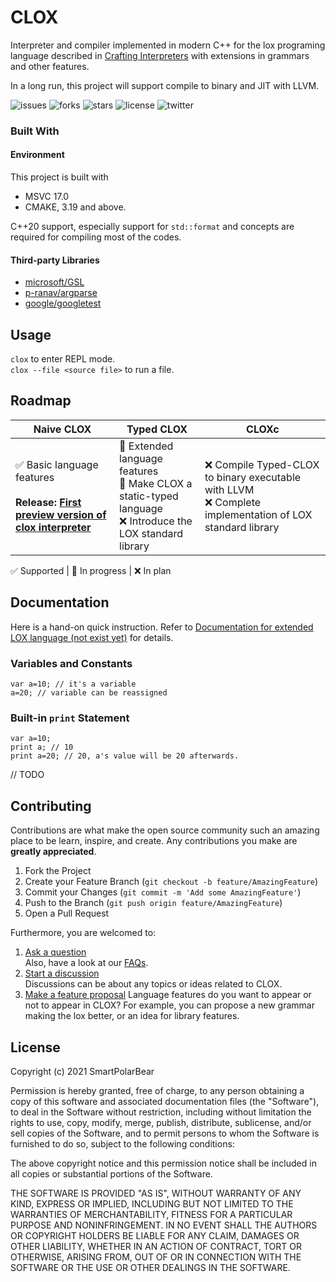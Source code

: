 # CLOX
Interpreter and compiler implemented in modern C++ for the lox programing language described in [Crafting Interpreters](https://craftinginterpreters.com/) with extensions in grammars and other features. 

In a long run, this project will support compile to binary and JIT with LLVM.  

![issues](https://img.shields.io/github/issues/SmartPolarBear/clox)
![forks](https://img.shields.io/github/forks/SmartPolarBear/clox)
![stars](https://img.shields.io/github/stars/SmartPolarBear/clox)
![license](https://img.shields.io/github/license/SmartPolarBear/clox)
![twitter](https://img.shields.io/twitter/url?style=social&url=https%3A%2F%2Ftwitter.com%2F___zirconium___)   

### Built With
#### Environment
This project is built with  

- MSVC 17.0
- CMAKE, 3.19 and above.

C++20 support, especially support for `std::format` and concepts are required for compiling most of the codes.  

#### Third-party Libraries
- [microsoft/GSL](https://github.com/microsoft/GSL)  
- [p-ranav/argparse](https://github.com/p-ranav/argparse)  
- [google/googletest](https://github.com/google/googletest)  

## Usage  
`clox` to enter REPL mode.    
`clox --file <source file>` to run a file.  

## Roadmap  

|Naive CLOX|Typed CLOX|CLOXc
|----------|----------|---------|
✅ Basic language features<br><br> **Release: [First preview version of clox interpreter](https://github.com/SmartPolarBear/clox/releases/tag/v0.1.0)**  |  🔄 Extended language features <br> 🔄 Make CLOX a static-typed language <br> ❌ Introduce the LOX standard library | ❌ Compile Typed-CLOX to binary executable with LLVM <br> ❌ Complete implementation of LOX standard library |

✅ Supported | 🔄 In progress | ❌ In plan  

## Documentation  

Here is a hand-on quick instruction. Refer to [Documentation for extended LOX language (not exist yet)]() for details.  

### Variables and Constants  
```
var a=10; // it's a variable
a=20; // variable can be reassigned
```

### Built-in `print` Statement  
```
var a=10;
print a; // 10
print a=20; // 20, a's value will be 20 afterwards.
```

// TODO

## Contributing  

Contributions are what make the open source community such an amazing place to be learn, inspire, and create. Any contributions you make are **greatly appreciated**.  

1. Fork the Project
2. Create your Feature Branch (`git checkout -b feature/AmazingFeature`)  
3. Commit your Changes (`git commit -m 'Add some AmazingFeature'`)  
4. Push to the Branch (`git push origin feature/AmazingFeature`)  
5. Open a Pull Request  

Furthermore, you are welcomed to:  

1. [Ask a question]()  
   Also, have a look at our [FAQs]().
2. [Start a discussion]()  
   Discussions can be about any topics or ideas related to CLOX.
3. [Make a feature proposal]()
   Language features do you want to appear or not to appear in CLOX? For example, you can propose a new grammar making the lox better, or an idea for library features. 
    
## License

Copyright (c) 2021 SmartPolarBear

Permission is hereby granted, free of charge, to any person obtaining a copy
of this software and associated documentation files (the "Software"), to deal
in the Software without restriction, including without limitation the rights
to use, copy, modify, merge, publish, distribute, sublicense, and/or sell
copies of the Software, and to permit persons to whom the Software is
furnished to do so, subject to the following conditions:

The above copyright notice and this permission notice shall be included in all
copies or substantial portions of the Software.

THE SOFTWARE IS PROVIDED "AS IS", WITHOUT WARRANTY OF ANY KIND, EXPRESS OR
IMPLIED, INCLUDING BUT NOT LIMITED TO THE WARRANTIES OF MERCHANTABILITY,
FITNESS FOR A PARTICULAR PURPOSE AND NONINFRINGEMENT. IN NO EVENT SHALL THE
AUTHORS OR COPYRIGHT HOLDERS BE LIABLE FOR ANY CLAIM, DAMAGES OR OTHER
LIABILITY, WHETHER IN AN ACTION OF CONTRACT, TORT OR OTHERWISE, ARISING FROM,
OUT OF OR IN CONNECTION WITH THE SOFTWARE OR THE USE OR OTHER DEALINGS IN THE
SOFTWARE.